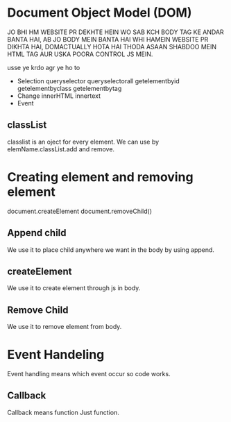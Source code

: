 # Document Object Model (DOM)
JO BHI HM WEBSITE PR DEKHTE HEIN WO SAB KCH BODY TAG KE ANDAR BANTA HAI, AB JO BODY MEIN BANTA HAI WHI HAMEIN WEBSITE PR DIKHTA HAI, DOMACTUALLY HOTA HAI THODA ASAAN SHABDOO MEIN HTML TAG AUR USKA POORA CONTROL JS MEIN.

usse ye krdo agr ye ho to

* Selection
queryselector
queryselectorall
getelementbyid
getelementbyclass
getelementbytag
* Change
innerHTML
innertext
* Event


## classList
classlist is an oject for every element. We can use by elemName.classList.add and remove.

# Creating element and removing element
document.createElement
document.removeChild()

## Append child
We use it to place child anywhere we want in the body by using append.

## createElement
We use it to create element through js in body.

## Remove Child
We use it to remove element from body.

# Event Handeling
Event handling means which event occur so code works.
## Callback
Callback means function Just function.